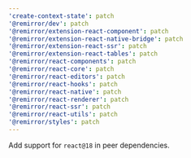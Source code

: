 ```yaml
---
'create-context-state': patch
'@remirror/dev': patch
'@remirror/extension-react-component': patch
'@remirror/extension-react-native-bridge': patch
'@remirror/extension-react-ssr': patch
'@remirror/extension-react-tables': patch
'@remirror/react-components': patch
'@remirror/react-core': patch
'@remirror/react-editors': patch
'@remirror/react-hooks': patch
'@remirror/react-native': patch
'@remirror/react-renderer': patch
'@remirror/react-ssr': patch
'@remirror/react-utils': patch
'@remirror/styles': patch
---
```


Add support for `react@18` in peer dependencies.
